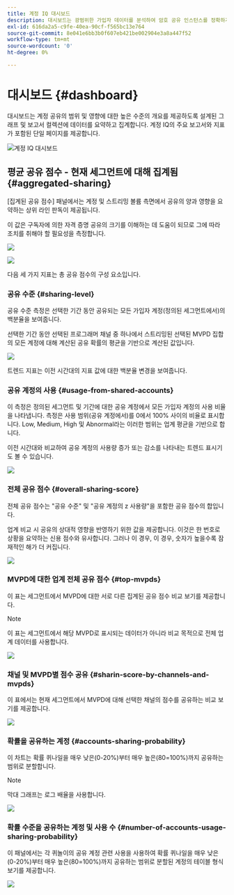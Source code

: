 ```yaml
---
title: 계정 IQ 대시보드
description: 대시보드는 광범위한 가입자 데이터를 분석하여 암호 공유 인스턴스를 정확하게 파악하는 데 도움이 됩니다.
exl-id: 616da2a5-c9fe-40ea-90cf-f565bc13e764
source-git-commit: 8e041e6bb3b0f607eb421be002904e3a8a447f52
workflow-type: tm+mt
source-wordcount: '0'
ht-degree: 0%

---
```


# 대시보드 {#dashboard}

대시보드는 계정 공유의 범위 및 영향에 대한 높은 수준의 개요를 제공하도록 설계된 그래프 및 보고서 컬렉션에 데이터를 요약하고 집계합니다. 계정 IQ의 주요 보고서와 지표가 포함된 단일 페이지를 제공합니다.

![계정 IQ 대시보드](assets/dashboard-capture.png)

## 평균 공유 점수 - 현재 세그먼트에 대해 집계됨 {#aggregated-sharing}

[집계된 공유 점수] 패널에서는 계정 및 스트리밍 볼륨 측면에서 공유의 양과 영향을 요약하는 상위 라인 판독이 제공됩니다.

이 값은 구독자에 의한 자격 증명 공유의 크기를 이해하는 데 도움이 되므로 그에 따라 조치를 취해야 할 필요성을 측정합니다.

![](assets/aggregate-sharing-score.png)

![](assets/aggregate-sharing-score.svg)

다음 세 가지 지표는 총 공유 점수의 구성 요소입니다.

### 공유 수준 {#sharing-level}

공유 수준 측정은 선택한 기간 동안 공유되는 모든 가입자 계정(정의된 세그먼트에서)의 백분율을 보여줍니다.

선택한 기간 동안 선택된 프로그래머 채널 중 하나에서 스트리밍된 선택된 MVPD 집합의 모든 계정에 대해 계산된 공유 확률의 평균을 기반으로 계산된 값입니다.

![](assets/sharing-level.png)

트렌드 지표는 이전 시간대의 지표 값에 대한 백분율 변경을 보여줍니다.

### 공유 계정의 사용 {#usage-from-shared-accounts}

이 측정은 정의된 세그먼트 및 기간에 대한 공유 계정에서 모든 가입자 계정의 사용 비율을 나타냅니다. 측정은 사용 범위(공유 계정에서)를 0에서 100% 사이의 비율로 표시합니다. Low, Medium, High 및 Abnormal라는 이러한 범위는 업계 평균을 기반으로 합니다.

이전 시간대와 비교하여 공유 계정의 사용량 증가 또는 감소를 나타내는 트렌드 표시기도 볼 수 있습니다.

![](assets/usage-4mshared-accounts.png)

### 전체 공유 점수 {#overall-sharing-score}

전체 공유 점수는 &quot;공유 수준&quot; 및 &quot;공유 계정의 z 사용량&quot;을 포함한 공유 점수의 합입니다.

업계 비교 시 공유의 상대적 영향을 반영하기 위한 값을 제공합니다. 이것은 한 번호로 상황을 요약하는 신용 점수와 유사합니다. 그러나 이 경우, 이 경우, 숫자가 높을수록 잠재적인 해가 더 커집니다.

![](assets/overall-sharing-score.png)

<!--### MVPDs in segment {#mvpd-in-segment}

It is a table of risk indices and accounts totals for the top MVPDs ranked by overall usage or account sharing.

![](assets/mvpds-in-segment.png)-->

### MVPD에 대한 업계 전체 공유 점수 {#top-mvpds}

이 표는 세그먼트에서 MVPD에 대한 서로 다른 집계된 공유 점수 비교 보기를 제공합니다.

>[!NOTE]
>
>이 표는 세그먼트에서 해당 MVPD로 표시되는 데이터가 아니라 비교 목적으로 전체 업계 데이터를 사용합니다.

![](assets/top-mvpds.png)

### 채널 및 MVPD별 점수 공유 {#sharin-score-by-channels-and-mvpds}

이 표에서는 현재 세그먼트에서 MVPD에 대해 선택한 채널의 점수를 공유하는 비교 보기를 제공합니다.

![](assets/sharing-scores-by-channels-mvpds.png)

### 확률을 공유하는 계정 {#accounts-sharing-probability}

이 차트는 확률 퀴나일을 매우 낮은(0-20%)부터 매우 높은(80=100%)까지 공유하는 범위로 분할합니다.

>[!NOTE]
>
>막대 그래프는 로그 배율을 사용합니다.


![](assets/dashboard-ac-sharing-prob.png)

### 확률 수준을 공유하는 계정 및 사용 수 {#number-of-accounts-usage-sharing-probability}

이 패널에서는 각 퀴놀이의 공유 계정 관련 사용을 사용하여 확률 퀴나일을 매우 낮은(0-20%)부터 매우 높은(80=100%)까지 공유하는 범위로 분할된 계정의 테이블 형식 보기를 제공합니다.

![](assets/no-acc-usage-prob-level.png)
